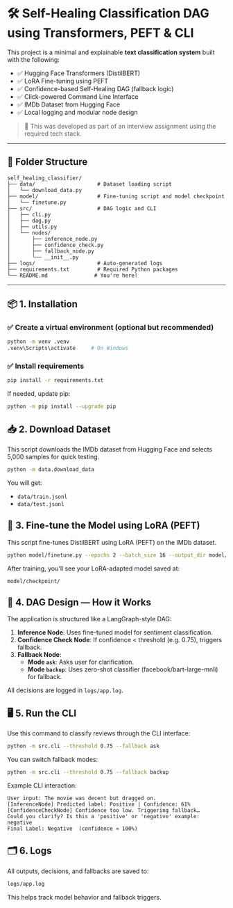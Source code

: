 # 🛠️ Self-Healing Classification DAG using Transformers, PEFT & CLI

This project is a minimal and explainable **text classification system** built with the following:
- ✅ Hugging Face Transformers (DistilBERT)
- ✅ LoRA Fine-tuning using PEFT
- ✅ Confidence-based Self-Healing DAG (fallback logic)
- ✅ Click-powered Command Line Interface
- ✅ IMDb Dataset from Hugging Face
- ✅ Local logging and modular node design

> 🚀 This was developed as part of an interview assignment using the required tech stack.

---

## 📁 Folder Structure

```
self_healing_classifier/
├── data/                    # Dataset loading script
│   └── download_data.py
├── model/                   # Fine-tuning script and model checkpoint
│   └── finetune.py
├── src/                     # DAG logic and CLI
│   ├── cli.py
│   ├── dag.py
│   ├── utils.py
│   └── nodes/
│       ├── inference_node.py
│       ├── confidence_check.py
│       ├── fallback_node.py
│       └── __init__.py
├── logs/                    # Auto-generated logs
├── requirements.txt         # Required Python packages
└── README.md               # You're here!
```

---

## 📦 1. Installation

### ✅ Create a virtual environment (optional but recommended)

```bash
python -m venv .venv
.venv\Scripts\activate     # On Windows
```

### ✅ Install requirements

```bash
pip install -r requirements.txt
```

If needed, update pip:

```bash
python -m pip install --upgrade pip
```

## 📥 2. Download Dataset

This script downloads the IMDb dataset from Hugging Face and selects 5,000 samples for quick testing.

```bash
python -m data.download_data
```

You will get:
- `data/train.jsonl`
- `data/test.jsonl`

## 🧠 3. Fine-tune the Model using LoRA (PEFT)

This script fine-tunes DistilBERT using LoRA (PEFT) on the IMDb dataset.

```bash
python model/finetune.py --epochs 2 --batch_size 16 --output_dir model/checkpoint
```

After training, you'll see your LoRA-adapted model saved at:

```
model/checkpoint/
```

## 🔄 4. DAG Design — How it Works

The application is structured like a LangGraph-style DAG:

1. **Inference Node**: Uses fine-tuned model for sentiment classification.
2. **Confidence Check Node**: If confidence < threshold (e.g. 0.75), triggers fallback.
3. **Fallback Node**:
   - **Mode `ask`**: Asks user for clarification.
   - **Mode `backup`**: Uses zero-shot classifier (facebook/bart-large-mnli) for fallback.

All decisions are logged in `logs/app.log`.

## 🖥️ 5. Run the CLI

Use this command to classify reviews through the CLI interface:

```bash
python -m src.cli --threshold 0.75 --fallback ask
```

You can switch fallback modes:

```bash
python -m src.cli --threshold 0.75 --fallback backup
```

Example CLI interaction:

```
User input: The movie was decent but dragged on.
[InferenceNode] Predicted label: Positive | Confidence: 61%
[ConfidenceCheckNode] Confidence too low. Triggering fallback…
Could you clarify? Is this a 'positive' or 'negative' example: negative
Final Label: Negative  (confidence ≈ 100%)
```

## 🗂️ 6. Logs

All outputs, decisions, and fallbacks are saved to:

```bash
logs/app.log
```

This helps track model behavior and fallback triggers.
